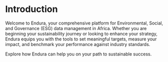 # Introduction

Welcome to Endura, your comprehensive platform for Environmental, Social, and Governance (ESG) data management in Africa. Whether you are beginning your sustainability journey or looking to enhance your strategy, Endura equips you with the tools to set meaningful targets, measure your impact, and benchmark your performance against industry standards.

Explore how Endura can help you on your path to sustainable success.
